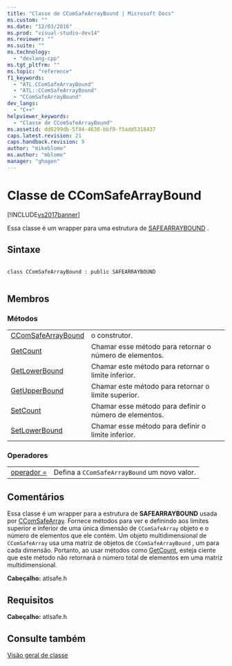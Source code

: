 ```yaml
---
title: "Classe de CComSafeArrayBound | Microsoft Docs"
ms.custom: ""
ms.date: "12/03/2016"
ms.prod: "visual-studio-dev14"
ms.reviewer: ""
ms.suite: ""
ms.technology: 
  - "devlang-cpp"
ms.tgt_pltfrm: ""
ms.topic: "reference"
f1_keywords: 
  - "ATL.CComSafeArrayBound"
  - "ATL::CComSafeArrayBound"
  - "CComSafeArrayBound"
dev_langs: 
  - "C++"
helpviewer_keywords: 
  - "Classe de CComSafeArrayBound"
ms.assetid: dd6299db-5f84-4630-bbf0-f5add5318437
caps.latest.revision: 21
caps.handback.revision: 9
author: "mikeblome"
ms.author: "mblome"
manager: "ghogen"
---
```

# Classe de CComSafeArrayBound
[!INCLUDE[vs2017banner](../../assembler/inline/includes/vs2017banner.md)]

Essa classe é um wrapper para uma estrutura de [SAFEARRAYBOUND](http://msdn.microsoft.com/pt-br/303a9bdb-71d6-4f14-8747-84cf84936c6d) .  
  
## Sintaxe  
  
```  
  
class CComSafeArrayBound : public SAFEARRAYBOUND  
  
```  
  
## Membros  
  
### Métodos  
  
|||  
|-|-|  
|[CComSafeArrayBound](../Topic/CComSafeArrayBound::CComSafeArrayBound.md)|o construtor.|  
|[GetCount](../Topic/CComSafeArrayBound::GetCount.md)|Chamar esse método para retornar o número de elementos.|  
|[GetLowerBound](../Topic/CComSafeArrayBound::GetLowerBound.md)|Chamar este método para retornar o limite inferior.|  
|[GetUpperBound](../Topic/CComSafeArrayBound::GetUpperBound.md)|Chamar este método para retornar o limite superior.|  
|[SetCount](../Topic/CComSafeArrayBound::SetCount.md)|Chamar esse método para definir o número de elementos.|  
|[SetLowerBound](../Topic/CComSafeArrayBound::SetLowerBound.md)|Chamar esse método para definir o limite inferior.|  
  
### Operadores  
  
|||  
|-|-|  
|[operador \=](../Topic/CComSafeArrayBound::operator%20=.md)|Defina a `CComSafeArrayBound` um novo valor.|  
  
## Comentários  
 Essa classe é um wrapper para a estrutura de **SAFEARRAYBOUND** usada por [CComSafeArray](../Topic/CComSafeArray%20Class.md).  Fornece métodos para ver e definindo aos limites superior e inferior de uma única dimensão de `CComSafeArray` objeto e o número de elementos que ele contém.  Um objeto multidimensional de `CComSafeArray` usa uma matriz de objetos de `CComSafeArrayBound` , um para cada dimensão.  Portanto, ao usar métodos como [GetCount](../Topic/CComSafeArrayBound::GetCount.md), esteja ciente que este método não retornará o número total de elementos em uma matriz multidimensional.  
  
 **Cabeçalho:** atlsafe.h  
  
## Requisitos  
 **Cabeçalho:** atlsafe.h  
  
## Consulte também  
 [Visão geral de classe](../../atl/atl-class-overview.md)